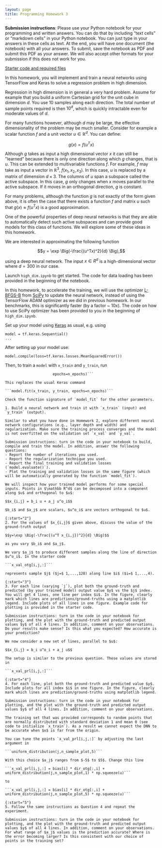 ```yaml
---
layout: page
title: Programming Homework 3
---
```


**Submission instructions**: Please use your Python notebook for your programming and written answers. You can do that by including “text cells” or “markdown cells” in your Python notebook. You can just type in your answers in these cells as text. At the end, you will have one document (the notebook) with all your answers. To submit, save the notebook as PDF and submit this PDF as your answer. We will also accept other formats for your submission if this does not work for you.

[Starter code and required files](https://github.com/EricDarve/me343-cme216-winter-2021/tree/main/Homework/HW3/hw3-starter-code)

In this homework, you will implement and train a neural networks using TensorFlow and Keras to solve a regression problem in high dimension.

Regression in high dimension is in general a very hard problem. Assume for example that you build a uniform Cartesian grid for the unit cube in dimension $d$. You use 10 samples along each direction. The total number of sample points required is then $10^d$, which is quickly intractable even for moderate values of $d$.

For many functions however, although $d$ may be large, the effective dimensionality of the problem may be much smaller. Consider for example a scalar function $f$ and a unit vector $u \in \mathbb R^d$. You can define:

$$g(x) = f(u^T x) $$

Although $g$ takes as input a high dimensional vector $x$ it can still be "learned" because there is only one direction along which $g$ changes, that is $u$. This can be extended to multivariable functions $f$. For example, $f$ may take as input a vector in $\mathbb R^3$, $f(x_1,x_2,x_3)$. In this case, $u$ is replaced by a matrix of dimension $d \times 3$. The columns of $u$ span a subspace called the active subspace. In this case, $g$ only changes when $x$ moves parallel to the active subspace. If it moves in an orthogonal direction, $g$ is constant.

For many problems, although the function $g$ is not exactly of the form given above, it is often the case that there exists a function $f$ and matrix $u$ such that $g(x) \approx f(u^T x)$ is a good approximation.

One of the powerful properties of deep neural networks is that they are able to automatically detect such active subspaces and can provide good models for this class of functions. We will explore some of these ideas in this homework.

We are interested in approximating the following function

$$y = \exp \Big(-\frac{(u^Tx)^2}{d} \Big),$$

using a deep neural network. The input $x \in R^d$ is a high-dimensional vector where $d = 300$ in our case.

Launch `high_dim.ipynb` to get started. The code for data loading has been provided in the beginning of the notebook.

In this homework, to accelerate the training, we will use the optimizer [L-BFGS-B](https://docs.scipy.org/doc/scipy/reference/optimize.minimize-lbfgsb.html) from [SciPy](https://www.scipy.org/) to update the neural network, instead of using the TensorFlow ADAM optimizer as we did in previous homework. In our benchmarks, this is significantly faster (by a factor ~ 10x). The code on how to use SciPy optimizer has been provided to you in the beginning of `high_dim.ipynb`. 

Set up your model using [Keras](https://www.tensorflow.org/api_docs/python/tf/keras/Sequential) as usual, e.g. using

```
model = tf.keras.Sequential()
...
```

After setting up your model use:

```model.compile(loss=tf.keras.losses.MeanSquaredError())```

Then, to train a `model` with `x_train` and `y_train`, run 

```result = model_fit(model,x_train,y_train,validation_data=(x_val,y_val),
                      epochs=n_epochs)```

This replaces the usual Keras command

```model.fit(x_train, y_train, epochs=n_epochs)```

Check the function signature of `model_fit` for the other parameters.

1. Build a neural network and train it with `x_train` (input) and `y_train` (output).

Similar to what you have done in Homework 2, explore different neural network configurations (e.g., layer depth and width) and regularization. Make sure the training process converges and the model is not overfitted on the validation set `x_val` and `y_val`.

Submission instructions: turn in the code in your notebook to build, compile and train the model. In addition, answer the following questions:
- Report the number of iterations you used.
- Report the regularization technique you used.
- Report the final training and validation losses (`model.evaluate()`).
- Plot the training and validation losses in the same figure (which will be automatically generated by the function `model_fit`).

We will inspect how your trained model performs for some special inputs. Points in $\mathbb R^d$ can be decomposed into a component along $u$ and orthogonal to $u$:

$$x_{i,j} = b_i u + a_j u^o_i$$ 

$b_i$ and $a_j$ are scalars, $u^o_i$ are vectors orthogonal to $u$.

{:start="2"}
2. For the values of $x_{i,j}$ given above, discuss the value of the ground-truth output

$$y=\exp \Big(-\frac{(u^T x_{i,j})^2}{d} \Big)$$ 

as you vary $b_i$ and $a_j$.

We vary $a_j$ to produce different samples along the line of direction $u^o_i$. In the starter code 

```x_val_otg[i,j,:]``` 

represents sample $j$ ($j=$ 1,...,128) along line $i$ ($i=$ 1,...,4). 

{:start="3"}
3. For each line (varying `j`), plot both the ground-truth and predicted (by your trained model) output value $y$ vs the $j$ index. You will get 4 lines, one line per index $i$. In the figure, clearly mark which lines are predictions/ground-truths using a matplotlib legend. Include plots of all lines in one figure. Example code for plotting is provided in the starter code.

Submission instructions: turn in the code in your notebook for plotting, and the plot with the ground-truth and predicted output values $y$ of all 4 lines. In addition, comment on your observations. Do your results make sense? Is this what you expected? How accurate is your prediction?

We now consider a new set of lines, parallel to $u$:

$$x_{i,j} = b_i u^o_i + a_j u$$ 

The setup is similar to the previous question. These values are stored in

```x_val_prl[i,j,:]```

{:start="4"}
4. For each line, plot both the ground-truth and predicted value $y$. Include plots for all index $i$ in one figure. In the figure, clearly mark which lines are prediction/ground-truths using matplotlib legend. 

Submission instructions: turn in the code in your notebook for plotting, and the plot with the ground-truth and predicted output values $y$ of all 4 lines. In addition, comment on your observations.

The training set that was provided corresponds to random points that are normally distributed with standard deviation 1 and mean 0 (see code to initialize `x_train`). As a result we cannot expect the DNN to be accurate when $x$ is far from the origin. 

You can tune the points `x_val_prl[i,j,:]` by adjusting the last argument in

```uniform_distribution(j,n_sample_plot,5)```

With this choice $a_j$ ranges from $-5$ to $5$. Change this line

```x_val_prl[i,j,:] = bias[i] * dir_otg[:,i] + uniform_distribution(j,n_sample_plot,1) * np.squeeze(u)```

to

```x_val_prl[i,j,:] = bias[i] * dir_otg[:,i] + uniform_distribution(j,n_sample_plot,5) * np.squeeze(u)```

{:start="5"}
5. Follow the same instructions as Question 4 and repeat the experiment.

Submission instructions: turn in the code in your notebook for plotting, and the plot with the ground-truth and predicted output values $y$ of all 4 lines. In addition, comment on your observations. For what range of $a_j$ values is the prediction accurate? Where is the error becoming larger? Is this consistent with our choice of points in the training set?